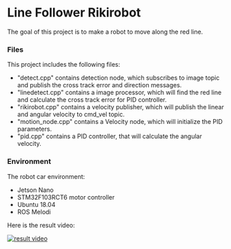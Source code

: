 # Line Follower Rikirobot

The goal of this project is to make a robot to move along the red line.

### Files
This project includes the following files:
- "detect.cpp" contains detection node, which subscribes to image topic and publish the cross track error and direction messages.
- "linedetect.cpp" contains a image processor, which will find the red line and calculate the cross track error for PID controller.
- "rikirobot.cpp" contains a velocity publisher, which will publish the linear and angular velocity to cmd_vel topic.
- "motion_node.cpp" contains a Velocity node, which will initialize the PID parameters.
- "pid.cpp" contains a PID controller, that will calculate the angular velocity.


### Environment
The robot car environment:
- Jetson Nano
- STM32F103RCT6 motor controller
- Ubuntu 18.04
- ROS Melodi

Here is the result video:

[![result video](http://img.youtube.com/vi/-akiASGj5sI/1.jpg)](https://www.youtube.com/watch?v=-akiASGj5sI "Line Following")
